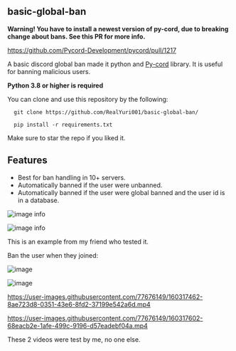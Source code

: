 basic-global-ban
----------------

**Warning! You have to install a newest version of py-cord, due to breaking change about bans. See this PR for more info.**

https://github.com/Pycord-Development/pycord/pull/1217

A basic discord global ban made it python and [Py-cord](https://github.com/Pycord-Development/pycord) library. It is useful for banning malicious users.

**Python 3.8 or higher is required**

You can clone and use this repository by the following:

```shell
  git clone https://github.com/RealYuri001/basic-global-ban/
  
  pip install -r requirements.txt
```

Make sure to star the repo if you liked it.

Features
--------

- Best for ban handling in 10+ servers.
- Automatically banned if the user were unbanned.
- Automatically banned if the user were global banned and the user id is in a database.

![image info](https://user-images.githubusercontent.com/77676149/159962620-54d9ec20-e578-457a-a035-2c7db66f8637.png)

![image info](https://user-images.githubusercontent.com/77676149/159962867-d160a531-6b35-4de4-bd29-a084698af363.png)

This is an example from my friend who tested it.

Ban the user when they joined:

![image](https://user-images.githubusercontent.com/77676149/160131024-242dda33-eefe-43d9-8887-466d08fa24b8.png)

![image](https://user-images.githubusercontent.com/77676149/160317212-b52e8458-1293-4ac4-99f4-f1611fa21dcd.png)

https://user-images.githubusercontent.com/77676149/160317462-8ae723d8-0351-43e6-8fd2-37199e542a6d.mp4

https://user-images.githubusercontent.com/77676149/160317602-68eacb2e-1afe-499c-9196-d57eadebf04a.mp4


These 2 videos were test by me, no one else.
